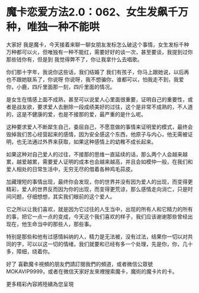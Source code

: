 # 魔卡恋爱方法2.0：062、女生发飙千万种，唯独一种不能哄

大家好 我是魔卡，今天接着来聊一聊女朋友发标怎么破这个事情，女生发标千种万种都可以火，但唯独有一种不能红，需要好好的谈一次，甚至要谈，我提到过你那些钱你有，但是到 我觉得弊不了，你让我拿什么去唱歌。

你们那十字年，我说你这些话，我们结婚了 我们有孩子，你马上跟她说，以后再也不跟她联系了，你说呀 你说呀，我不想骗你，谁都可以，怕我走不到，我爱你，小鹿，四斤里面那一刻，四斤里面的情况。

是女生在情感上面不成熟，甚至可以说爱人心里面很重要，证明自己的重要性，或者是战友欲，要求爱人去删除一段成绩美好的过往，这个是非常不成熟的，不人道的，这是不健康的爱，也是不接那的爱，最严重的是什么呢。

这种要求爱人不断犀生自己，委屈自己，不愿意做的事情来证明爱的模式，最终会毁掉我们苦心经营起来的感情，因为安全感这个东西，他原子与内心，他无需被证明，也无法通过外界来获取，如果这种感情上的幼稚不成长起来。

如果这种对自己爱人的过往，不接那的思维一直延续的话，那么两个人会越来越累，越爱越累，需要爱人证明的成本也会越来越高，并且会如模仲一般，在我们和爱人相处的日常生活中，无穷无尽的借着各种鸡毛蒜皮。

加藏理短的事情出现，最终你会发现，你的世界并没有因为爱人的出现，而变得更精彩，爱人的世界反而因为你的出现，而变得更荒谅，那么感情走向消亡，只是时间问题，仔细想想，其实我们眼前的这个爱人。

它之所以让我们喜欢，就是因为它过往的人生当中，出现的所有人和它精力的所有的事，把它一点一点的变成，今天这个我们喜欢的样子，我们应该谢谢那些曾经出现在，他生命当中的那些人，那些事。

特别是那些和他有过感情糾纳的人，精力是无法被，没有过法，结果你一切以对共同的字，可以以这一切的情绪，我们就要和已经有多一个处理，先是你，你，几十多，障细，绕着你。

好了 喜歡魔卡視頻的朋友們請訂閱我們的頻道，或者微信公眾號MOKAVIP9999，或者在微信天家好友來裡搜索魔卡，魔術的魔卡片的卡。

更多精彩內容將陸續為您呈現